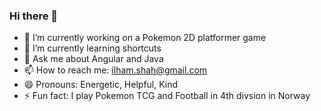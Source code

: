 ### Hi there 👋

- 🔭 I’m currently working on a Pokemon 2D platformer game
- 🌱 I’m currently learning shortcuts
- 💬 Ask me about Angular and Java
- 📫 How to reach me: ilham.shah@gmail.com
- 😄 Pronouns: Energetic, Helpful, Kind
- ⚡ Fun fact: I play Pokemon TCG and Football in 4th divsion in Norway

<!--
**jilani97/jilani97** is a ✨ _special_ ✨ repository because its `README.md` (this file) appears on your GitHub profile.

Here are some ideas to get you started:
-->
